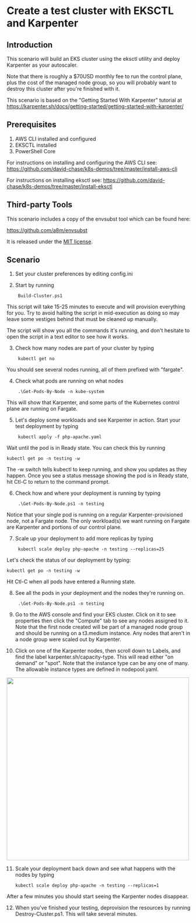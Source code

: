 # Create a test cluster with EKSCTL and Karpenter

## Introduction
This scenario will build an EKS cluster using the eksctl utility and deploy Karpenter as your autoscaler. 

Note that there is roughly a $70USD monthly fee to run the control plane, plus the cost of the managed node group, so you will probably want to destroy this cluster after you're finished with it.

This scenario is based on the "Getting Started With Karpenter" tutorial at https://karpenter.sh/docs/getting-started/getting-started-with-karpenter/

## Prerequisites
1. AWS CLI installed and configured
2. EKSCTL installed
3. PowerShell Core

For instructions on installing and configuring the AWS CLI see:
https://github.com/david-chase/k8s-demos/tree/master/install-aws-cli

For instructions on installing eksctl see:
https://github.com/david-chase/k8s-demos/tree/master/install-eksctl

## Third-party Tools
This scenario includes a copy of the envsubst tool which can be found here:

https://github.com/a8m/envsubst

It is released under the [MIT license](https://github.com/a8m/envsubst/blob/master/LICENSE).

## Scenario

1. Set your cluster preferences by editing config.ini
2. Start by running 

        Build-Cluster.ps1
        
This script will take 15-25 minutes to execute and will provision everything for you.  Try to avoid halting the script in mid-execution as doing so may leave some vestiges behind that must be cleaned up manually.

The script will show you all the commands it's running, and don't hesitate to open the script in a text editor to see how it works.

3. Check how many nodes are part of your cluster by typing 

        kubectl get no
        
You should see several nodes running, all of them prefixed with "fargate".

4. Check what pods are running on what nodes

        .\Get-Pods-By-Node -n kube-system

This will show that Karpenter, and some parts of the Kubernetes control plane are running on Fargate.

5. Let's deploy some workloads and see Karpenter in action.  Start your test deployment by typing

        kubectl apply -f php-apache.yaml

Wait until the pod is in Ready state.  You can check this by running

    kubectl get po -n testing -w

The -w switch tells kubectl to keep running, and show you updates as they happen.  Once you see a status message showing the pod is in Ready state, hit Ctl-C to return to the command prompt.

6. Check how and where your deployment is running by typing 

        .\Get-Pods-By-Node.ps1 -n testing
    
Notice that your single pod is running on a regular Karpenter-provisioned node, not a Fargate node.  The only workload(s) we want running on Fargate are Karpenter and portions of our control plane.

7. Scale up your deployment to add more replicas by typing 

        kubectl scale deploy php-apache -n testing --replicas=25

Let's check the status of our deployment by typing:

    kubectl get po -n testing -w

Hit Ctl-C when all pods have entered a Running state.

8. See all the pods in your deployment and the nodes they're running on.

        .\Get-Pods-By-Node.ps1 -n testing

9. Go to the AWS console and find your EKS cluster.  Click on it to see properties then click the "Compute" tab to see any nodes assigned to it.  Note that the first node created will be part of a managed node group and should be running on a t3.medium instance.  Any nodes that aren't in a node group were scaled out by Karpenter.

10. Click on one of the Karpenter nodes, then scroll down to Labels, and find the label karpenter.sh/capacity-type.  This will read either "on demand" or "spot".  Note that the instance type can be any one of many.  The allowable instance types are defined in nodepool.yaml.

<img src="https://i.imgur.com/74AtlHK.png" width=500>

11. Scale your deployment back down and see what happens with the nodes by typing

        kubectl scale deploy php-apache -n testing --replicas=1
        
After a few minutes you should start seeing the Karpenter nodes disappear.

12. When you've finished your testing, deprovision the resources by running Destroy-Cluster.ps1.  This will take several minutes.
